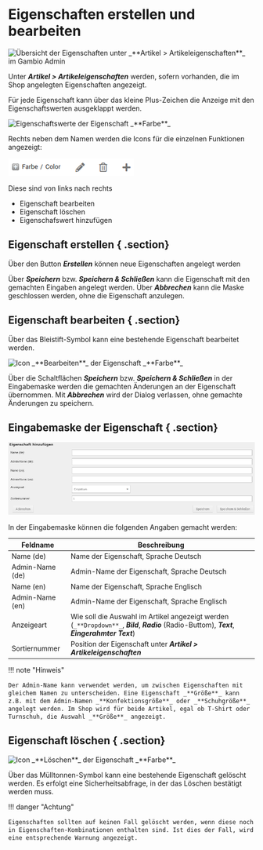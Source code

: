 # Eigenschaften erstellen und bearbeiten 

![](Bilder/ArtikelEigenschaftenUebersicht.png "Übersicht der Eigenschaften unter _**Artikel >
      Artikeleigenschaften**_ im Gambio Admin")

Unter _**Artikel \> Artikeleigenschaften**_ werden, sofern vorhanden, die im Shop angelegten Eigenschaften angezeigt.

Für jede Eigenschaft kann über das kleine Plus-Zeichen die Anzeige mit den Eigenschaftswerten ausgeklappt werden.

![](Bilder/ArtikelEigenschaftenUebersicht_ausgeklappt.png "Eigenschaftswerte der Eigenschaft
      _**Farbe**_")

Rechts neben dem Namen werden die Icons für die einzelnen Funktionen angezeigt:

![](Bilder/ArtikelEigenschaftenUebersicht_Icons.png "Icons der Eigenschaft _**Farbe**_")

Diese sind von links nach rechts

-   Eigenschaft bearbeiten
-   Eigenschaft löschen
-   Eigenschafswert hinzufügen

## Eigenschaft erstellen { .section}

Über den Button _**Erstellen**_ können neue Eigenschaften angelegt werden

Über _**Speichern**_ bzw. _**Speichern & Schließen**_ kann die Eigenschaft mit den gemachten Eingaben angelegt werden. Über _**Abbrechen**_ kann die Maske geschlossen werden, ohne die Eigenschaft anzulegen.

## Eigenschaft bearbeiten { .section}

Über das Bleistift-Symbol kann eine bestehende Eigenschaft bearbeitet werden.

![](Bilder/ArtikelEigenschaftenUebersicht_IconsBearbeiten.png "Icon _**Bearbeiten**_ der Eigenschaft
        _**Farbe**_")

Über die Schaltflächen _**Speichern**_ bzw. _**Speichern & Schließen**_ in der Eingabemaske werden die gemachten Änderungen an der Eigenschaft übernommen. Mit _**Abbrechen**_ wird der Dialog verlassen, ohne gemachte Änderungen zu speichern.

## Eingabemaske der Eigenschaft { .section}

![](Bilder/ArtikelEigenschaften_EigenschaftHinzufuegen.png "Eingabemaske _**Eigenschaft hinzufügen**_")

In der Eingabemaske können die folgenden Angaben gemacht werden:

|Feldname|Beschreibung|
|--------|------------|
|Name \(de\)|Name der Eigenschaft, Sprache Deutsch|
|Admin-Name \(de\)|Admin-Name der Eigenschaft, Sprache Deutsch|
|Name \(en\)|Name der Eigenschaft, Sprache Englisch|
|Admin-Name \(en\)|Admin-Name der Eigenschaft, Sprache Englisch|
|Anzeigeart|Wie soll die Auswahl im Artikel angezeigt werden \(`_**Dropdown**_`, _**Bild**_, _**Radio**_ \(Radio-Buttom\), _**Text**_, _**Eingerahmter Text**_\)|
|Sortiernummer|Position der Eigenschaft unter _**Artikel \> Artikeleigenschaften**_|

!!! note "Hinweis"

    Der Admin-Name kann verwendet werden, um zwischen Eigenschaften mit gleichem Namen zu unterscheiden. Eine Eigenschaft _**Größe**_ kann z.B. mit dem Admin-Namen _**Konfektionsgröße**_ oder _**Schuhgröße**_ angelegt werden. Im Shop wird für beide Artikel, egal ob T-Shirt oder Turnschuh, die Auswahl _**Größe**_ angezeigt.

## Eigenschaft löschen { .section}

![](Bilder/ArtikelEigenschaftenUebersicht_IconsLoeschen.png "Icon _**Löschen**_ der Eigenschaft
        _**Farbe**_")

Über das Mülltonnen-Symbol kann eine bestehende Eigenschaft gelöscht werden. Es erfolgt eine Sicherheitsabfrage, in der das Löschen bestätigt werden muss.

!!! danger "Achtung"

    Eigenschaften sollten auf keinen Fall gelöscht werden, wenn diese noch in Eigenschaften-Kombinationen enthalten sind. Ist dies der Fall, wird eine entsprechende Warnung angezeigt.



